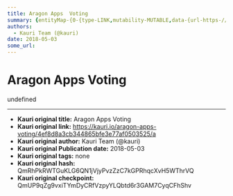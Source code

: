 ```yaml
---
title: Aragon Apps  Voting
summary: {entityMap-{0-{type-LINK,mutability-MUTABLE,data-{url-https-//github.com/aragon/aragon-apps/tree/master/apps/voting},1-{type-LINK,mutability-MUTABLE,data-{url-https-//github.com/aragon/aragon-apps/blob/master/apps/voting/contracts/Voting.sol},2-{type-LINK,mutability-MUTABLE,data-{url-http-//wiki.aragon.one/documentation/aragonOS/-evm-call-script},3-{type-LINK,mutability-MUTABLE,data-{url-http-//wiki.aragon.one/documentation/aragonOS/-forwarders},4-{type-LINK,mutability-MUTABLE,data-{url-http-//w
authors:
  - Kauri Team (@kauri)
date: 2018-05-03
some_url: 
---
```


# Aragon Apps  Voting


undefined


---

- **Kauri original title:** Aragon Apps  Voting
- **Kauri original link:** https://kauri.io/aragon-apps-voting/4ef8d8a3cb344865bfe3e77af0503525/a
- **Kauri original author:** Kauri Team (@kauri)
- **Kauri original Publication date:** 2018-05-03
- **Kauri original tags:** none
- **Kauri original hash:** QmRhPkRWTGuKLG6QN1jVjyPvzZzC7kGPRhqcXvH5WThrVQ
- **Kauri original checkpoint:** QmUP9qZg9vxiTYmDyCRfVzpyYLQbtd6r3GAM7CyqCFhShv



